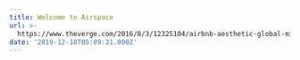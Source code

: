 ```yaml
---
title: Welcome to Airspace
url: >-
  https://www.theverge.com/2016/8/3/12325104/airbnb-aesthetic-global-minimalism-startup-gentrification
date: '2019-12-18T05:09:31.000Z'
---
```


